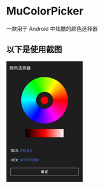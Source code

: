 # MuColorPicker
一款用于 Android 中炫酷的颜色选择器

## 以下是使用截图

<img src="./pictures/example.jpg" width="40%" height="auto"></img>